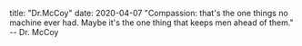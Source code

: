 title: "Dr.McCoy"
date: 2020-04-07
"Compassion: that's the one things no machine ever had. Maybe it's the one thing that keeps men ahead of them." -- Dr. McCoy
